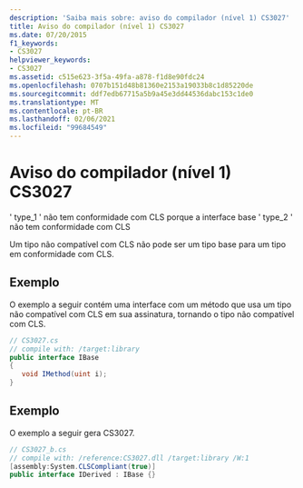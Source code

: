 ```yaml
---
description: 'Saiba mais sobre: aviso do compilador (nível 1) CS3027'
title: Aviso do compilador (nível 1) CS3027
ms.date: 07/20/2015
f1_keywords:
- CS3027
helpviewer_keywords:
- CS3027
ms.assetid: c515e623-3f5a-49fa-a878-f1d8e90fdc24
ms.openlocfilehash: 0707b151d48b81360e2153a19033b8c1d85220de
ms.sourcegitcommit: ddf7edb67715a5b9a45e3dd44536dabc153c1de0
ms.translationtype: MT
ms.contentlocale: pt-BR
ms.lasthandoff: 02/06/2021
ms.locfileid: "99684549"
---
```

# <a name="compiler-warning-level-1-cs3027"></a>Aviso do compilador (nível 1) CS3027

' type_1 ' não tem conformidade com CLS porque a interface base ' type_2 ' não tem conformidade com CLS  
  
 Um tipo não compatível com CLS não pode ser um tipo base para um tipo em conformidade com CLS.  
  
## <a name="example"></a>Exemplo  

 O exemplo a seguir contém uma interface com um método que usa um tipo não compatível com CLS em sua assinatura, tornando o tipo não compatível com CLS.  
  
```csharp  
// CS3027.cs  
// compile with: /target:library  
public interface IBase  
{  
   void IMethod(uint i);  
}  
```  
  
## <a name="example"></a>Exemplo  

 O exemplo a seguir gera CS3027.  
  
```csharp  
// CS3027_b.cs  
// compile with: /reference:CS3027.dll /target:library /W:1  
[assembly:System.CLSCompliant(true)]  
public interface IDerived : IBase {}  
```
